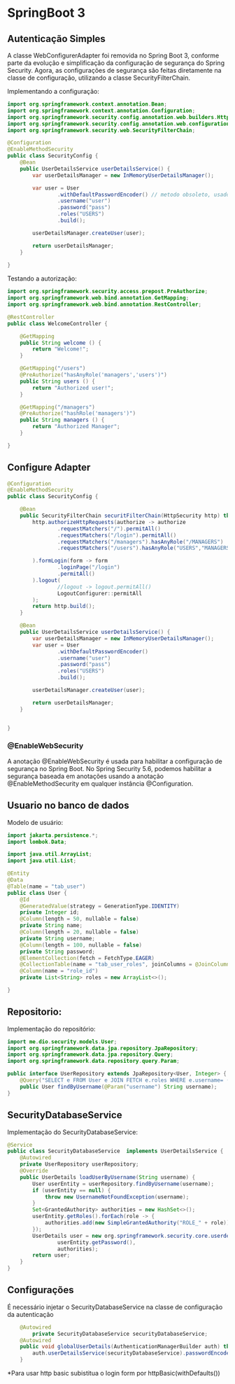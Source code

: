 # SpringBoot 3


## Autenticação Simples
A classe WebConfigurerAdapter foi removida no Spring Boot 3, conforme parte da evolução e simplificação da configuração de segurança do Spring Security. Agora, as configurações de segurança são feitas diretamente na classe de configuração, utilizando a classe SecurityFilterChain.


Implementando a configuração:

```java
import org.springframework.context.annotation.Bean;
import org.springframework.context.annotation.Configuration;
import org.springframework.security.config.annotation.web.builders.HttpSecurity;
import org.springframework.security.config.annotation.web.configuration.EnableWebSecurity;
import org.springframework.security.web.SecurityFilterChain;

@Configuration
@EnableMethodSecurity
public class SecurityConfig {
    @Bean
    public UserDetailsService userDetailsService() {
        var userDetailsManager = new InMemoryUserDetailsManager();

        var user = User
                .withDefaultPasswordEncoder() // metodo obsoleto, usado apenas para teste
                .username("user")
                .password("pass")
                .roles("USERS")
                .build();

        userDetailsManager.createUser(user);

        return userDetailsManager;
    }
    
}

````

Testando a autorização: 

```java
import org.springframework.security.access.prepost.PreAuthorize;
import org.springframework.web.bind.annotation.GetMapping;
import org.springframework.web.bind.annotation.RestController;

@RestController
public class WelcomeController {

    @GetMapping
    public String welcome () {
        return "Welcome!";
    }

    @GetMapping("/users")
    @PreAuthorize("hasAnyRole('managers','users')")
    public String users () {
        return "Authorized user!";
    }

    @GetMapping("/managers")
    @PreAuthorize("hashRole('managers')")
    public String managers () {
        return "Authorized Manager";
    }

}

```

## Configure Adapter

```java
@Configuration
@EnableMethodSecurity
public class SecurityConfig {

    @Bean
    public SecurityFilterChain securitFilterChain(HttpSecurity http) throws Exception{
        http.authorizeHttpRequests(authorize -> authorize
                .requestMatchers("/").permitAll()
                .requestMatchers("/login").permitAll()
                .requestMatchers("/managers").hasAnyRole("/MANAGERS")
                .requestMatchers("/users").hasAnyRole("USERS","MANAGERS")

        ).formLogin(form -> form
                .loginPage("/login")
                .permitAll()
        ).logout(
                //logout -> logout.permitAll()
                LogoutConfigurer::permitAll
        );
        return http.build();
    }

    @Bean
    public UserDetailsService userDetailsService() {
        var userDetailsManager = new InMemoryUserDetailsManager();
        var user = User
                .withDefaultPasswordEncoder()
                .username("user")
                .password("pass")
                .roles("USERS")
                .build();

        userDetailsManager.createUser(user);

        return userDetailsManager;
    }


}

```

### @EnableWebSecurity
A anotação @EnableWebSecurity é usada para habilitar a configuração de segurança no Spring Boot.
No Spring Security 5.6, podemos habilitar a segurança baseada em anotações usando a anotação @EnableMethodSecurity em qualquer instância @Configuration.

## Usuario no banco de dados
Modelo de usuário:

```java
import jakarta.persistence.*;
import lombok.Data;

import java.util.ArrayList;
import java.util.List;

@Entity
@Data
@Table(name = "tab_user")
public class User {
    @Id
    @GeneratedValue(strategy = GenerationType.IDENTITY)
    private Integer id;
    @Column(length = 50, nullable = false)
    private String name;
    @Column(length = 20, nullable = false)
    private String username;
    @Column(length = 100, nullable = false)
    private String password;
    @ElementCollection(fetch = FetchType.EAGER)
    @CollectionTable(name = "tab_user_roles", joinColumns = @JoinColumn(name = "user_id"))
    @Column(name = "role_id")
    private List<String> roles = new ArrayList<>();

}
```

## Repositorio:

Implementação do repositório:

```java
import me.dio.security.models.User;
import org.springframework.data.jpa.repository.JpaRepository;
import org.springframework.data.jpa.repository.Query;
import org.springframework.data.repository.query.Param;

public interface UserRepository extends JpaRepository<User, Integer> {
    @Query("SELECT e FROM User e JOIN FETCH e.roles WHERE e.username= (:username)")
    public User findByUsername(@Param("username") String username);
}

```

## SecurityDatabaseService

Implementação do SecurityDatabaseService:

```java
@Service
public class SecurityDatabaseService  implements UserDetailsService {
    @Autowired
    private UserRepository userRepository;
    @Override
    public UserDetails loadUserByUsername(String username) {
        User userEntity = userRepository.findByUsername(username);
        if (userEntity == null) {
            throw new UsernameNotFoundException(username);
        }
        Set<GrantedAuthority> authorities = new HashSet<>();
        userEntity.getRoles().forEach(role -> {
            authorities.add(new SimpleGrantedAuthority("ROLE_" + role));
        });
        UserDetails user = new org.springframework.security.core.userdetails.User(userEntity.getUsername(),
                userEntity.getPassword(),
                authorities);
        return user;
    }
}
```

## Configurações

É necessário injetar o SecurityDatabaseService na classe de configuração da autenticação

```java
    @Autowired
        private SecurityDatabaseService securityDatabaseService;
    @Autowired
    public void globalUserDetails(AuthenticationManagerBuilder auth) throws Exception {
        auth.userDetailsService(securityDatabaseService).passwordEncoder(NoOpPasswordEncoder.getInstance());
    }
```

*Para usar http basic subistitua o login form por httpBasic(withDefaults())

